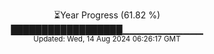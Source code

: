 <p align="center">
⏳Year Progress (61.82 %) <br>
██████████████████▁▁▁▁▁▁▁▁▁▁▁▁ <br>
<sub>Updated: Wed, 14 Aug 2024 06:26:17 GMT</sub>
</p>

